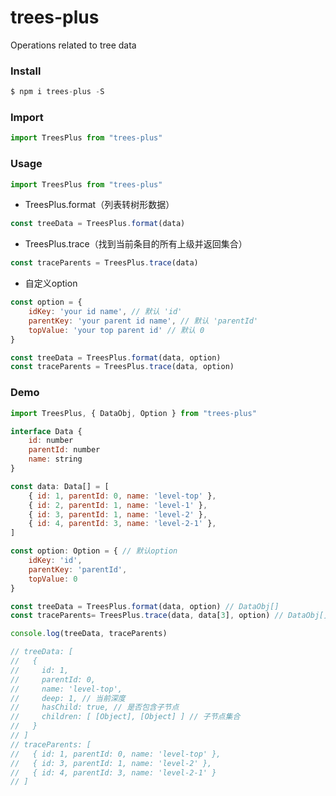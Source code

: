 # trees-plus
Operations related to tree data

### Install

``` javascript
$ npm i trees-plus -S
```

### Import

``` javascript
import TreesPlus from "trees-plus"
```

### Usage

``` javascript
import TreesPlus from "trees-plus"
```
* TreesPlus.format（列表转树形数据）

``` javascript
const treeData = TreesPlus.format(data)
```

* TreesPlus.trace（找到当前条目的所有上级并返回集合）
``` javascript
const traceParents = TreesPlus.trace(data)
```

* 自定义option
``` javascript
const option = {
    idKey: 'your id name', // 默认 'id'
    parentKey: 'your parent id name', // 默认 'parentId'
    topValue: 'your top parent id' // 默认 0
}

const treeData = TreesPlus.format(data, option)
const traceParents = TreesPlus.trace(data, option)

```

### Demo

``` javascript
import TreesPlus, { DataObj, Option } from "trees-plus"

interface Data {
    id: number
    parentId: number
    name: string
}

const data: Data[] = [
    { id: 1, parentId: 0, name: 'level-top' },
    { id: 2, parentId: 1, name: 'level-1' },
    { id: 3, parentId: 1, name: 'level-2' },
    { id: 4, parentId: 3, name: 'level-2-1' },
]

const option: Option = { // 默认option
    idKey: 'id',
    parentKey: 'parentId',
    topValue: 0
}

const treeData = TreesPlus.format(data, option) // DataObj[]
const traceParents= TreesPlus.trace(data, data[3], option) // DataObj[]

console.log(treeData, traceParents)

// treeData: [
//   {
//     id: 1,
//     parentId: 0,
//     name: 'level-top',
//     deep: 1, // 当前深度
//     hasChild: true, // 是否包含子节点
//     children: [ [Object], [Object] ] // 子节点集合
//   }
// ]
// traceParents: [
//   { id: 1, parentId: 0, name: 'level-top' },
//   { id: 3, parentId: 1, name: 'level-2' },
//   { id: 4, parentId: 3, name: 'level-2-1' }
// ]

```